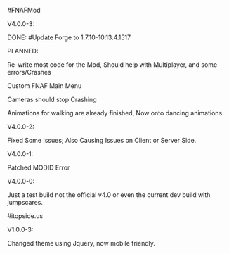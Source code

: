 #FNAFMod

V4.0.0-3:

DONE:
#Update Forge to 1.7.10-10.13.4.1517



PLANNED: 

Re-write most code for the Mod, Should help with Multiplayer, and some errors/Crashes

Custom FNAF Main Menu

Cameras should stop Crashing

Animations for walking are already finished, Now onto dancing animations


V4.0.0-2:

Fixed Some Issues; Also Causing Issues on Client or Server Side.

V4.0.0-1:

Patched MODID Error


V4.0.0-0:

Just a test build not the official v4.0 or even the current dev build with jumpscares.


#itopside.us

V1.0.0-3:

Changed theme using Jquery, now mobile friendly.
